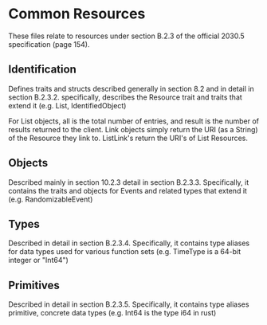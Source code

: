 # Common Resources

These files relate to resources under section B.2.3 of the official 2030.5 specification (page 154).

## Identification

Defines traits and structs described generally in section 8.2 and in detail in section B.2.3.2. specifically, describes the Resource trait and traits that extend it (e.g. List, IdentifiedObject)

For List objects, all is the total number of entries, and result is the number of results returned to the client.
Link objects simply return the URI (as a String) of the Resource they link to. ListLink's return the URI's of List Resources.

## Objects

Described mainly in section 10.2.3 detail in section B.2.3.3. Specifically, it contains the traits and objects for Events and related types that extend it (e.g. RandomizableEvent)

## Types

Described in detail in section B.2.3.4. Specifically, it contains type aliases for data types used for various function sets (e.g. TimeType is a 64-bit integer or "Int64")

## Primitives

Described in detail in section B.2.3.5. Specifically, it contains type aliases primitive, concrete data types (e.g. Int64 is the type i64 in rust)